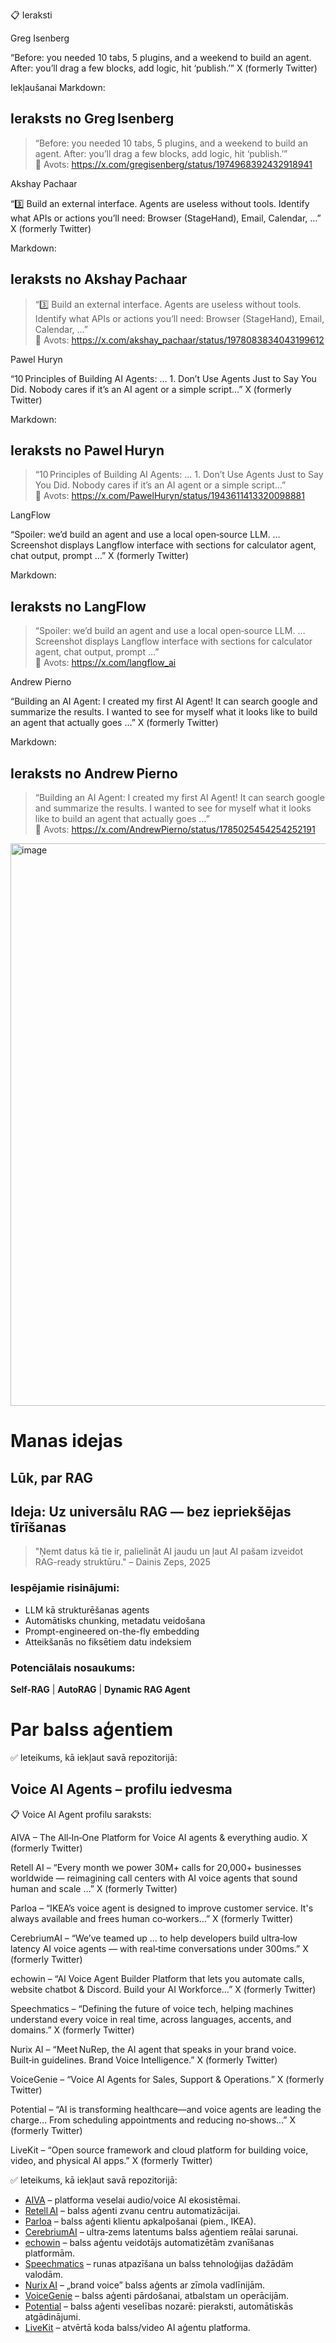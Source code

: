 📋 Ieraksti

Greg Isenberg

“Before: you needed 10 tabs, 5 plugins, and a weekend to build an agent. After: you’ll drag a few blocks, add logic, hit ‘publish.’” 
X (formerly Twitter)

Iekļaušanai Markdown:

## Ieraksts no Greg Isenberg  
> “Before: you needed 10 tabs, 5 plugins, and a weekend to build an agent. After: you’ll drag a few blocks, add logic, hit ‘publish.’”  
🔗 Avots: https://x.com/gregisenberg/status/1974968392432918941  


Akshay Pachaar

“3️⃣ Build an external interface. Agents are useless without tools. Identify what APIs or actions you’ll need: Browser (StageHand), Email, Calendar, …” 
X (formerly Twitter)

Markdown:

## Ieraksts no Akshay Pachaar  
> “3️⃣ Build an external interface. Agents are useless without tools. Identify what APIs or actions you’ll need: Browser (StageHand), Email, Calendar, …”  
🔗 Avots: https://x.com/akshay_pachaar/status/1978083834043199612  


Pawel Huryn

“10 Principles of Building AI Agents: … 1. Don’t Use Agents Just to Say You Did. Nobody cares if it’s an AI agent or a simple script…” 
X (formerly Twitter)

Markdown:

## Ieraksts no Pawel Huryn  
> “10 Principles of Building AI Agents: … 1. Don’t Use Agents Just to Say You Did. Nobody cares if it’s an AI agent or a simple script…”  
🔗 Avots: https://x.com/PawelHuryn/status/1943611413320098881  


LangFlow

“Spoiler: we’d build an agent and use a local open‑source LLM. … Screenshot displays Langflow interface with sections for calculator agent, chat output, prompt …” 
X (formerly Twitter)

Markdown:

## Ieraksts no LangFlow  
> “Spoiler: we’d build an agent and use a local open‑source LLM. … Screenshot displays Langflow interface with sections for calculator agent, chat output, prompt …”  
🔗 Avots: https://x.com/langflow_ai  


Andrew Pierno

“Building an AI Agent: I created my first AI Agent! It can search google and summarize the results. I wanted to see for myself what it looks like to build an agent that actually goes …” 
X (formerly Twitter)

Markdown:

## Ieraksts no Andrew Pierno  
> “Building an AI Agent: I created my first AI Agent! It can search google and summarize the results. I wanted to see for myself what it looks like to build an agent that actually goes …”  
🔗 Avots: https://x.com/AndrewPierno/status/1785025454254252191


<img width="720" height="900" alt="image" src="https://github.com/user-attachments/assets/a7470206-57a3-4488-86c0-d5bed21a0254" />



# Manas idejas
## Lūk, par RAG
## Ideja: Uz universālu RAG — bez iepriekšējas tīrīšanas

> "Ņemt datus kā tie ir, palielināt AI jaudu un ļaut AI pašam izveidot RAG-ready struktūru." – Dainis Zeps, 2025

### Iespējamie risinājumi:
- LLM kā strukturēšanas agents
- Automātisks chunking, metadatu veidošana
- Prompt-engineered on-the-fly embedding
- Atteikšanās no fiksētiem datu indeksiem

### Potenciālais nosaukums:
**Self-RAG** | **AutoRAG** | **Dynamic RAG Agent**

# Par balss aģentiem



✅ Ieteikums, kā iekļaut savā repozitorijā:
## Voice AI Agents – profilu iedvesma

📋 Voice AI Agent profilu saraksts:

AIVA – The All‑In‑One Platform for Voice AI agents & everything audio. 
X (formerly Twitter)

Retell AI – “Every month we power 30M+ calls for 20,000+ businesses worldwide — reimagining call centers with AI voice agents that sound human and scale …” 
X (formerly Twitter)

Parloa – “IKEA’s voice agent is designed to improve customer service. It's always available and frees human co‑workers…” 
X (formerly Twitter)

CerebriumAI – “We’ve teamed up … to help developers build ultra‑low latency AI voice agents — with real‑time conversations under 300ms.” 
X (formerly Twitter)

echowin – “AI Voice Agent Builder Platform that lets you automate calls, website chatbot & Discord. Build your AI Workforce…” 
X (formerly Twitter)

Speechmatics – “Defining the future of voice tech, helping machines understand every voice in real time, across languages, accents, and domains.” 
X (formerly Twitter)

Nurix AI – “Meet NuRep, the AI agent that speaks in your brand voice. Built‑in guidelines. Brand Voice Intelligence.” 
X (formerly Twitter)

VoiceGenie – “Voice AI Agents for Sales, Support & Operations.” 
X (formerly Twitter)

Potential – “AI is transforming healthcare—and voice agents are leading the charge… From scheduling appointments and reducing no‑shows…” 
X (formerly Twitter)

LiveKit – “Open source framework and cloud platform for building voice, video, and physical AI apps.” 
X (formerly Twitter)

✅ Ieteikums, kā iekļaut savā repozitorijā:

- [AIVA](https://x.com/AIVoiceAgents) – platforma veselai audio/voice AI ekosistēmai.  
- [Retell AI](https://x.com/retellai) – balss aģenti zvanu centru automatizācijai.  
- [Parloa](https://x.com/parloa_ai) – balss aģenti klientu apkalpošanai (piem., IKEA).  
- [CerebriumAI](https://x.com/cerebriumai) – ultra‑zems latentums balss aģentiem reālai sarunai.  
- [echowin](https://x.com/echowinAI) – balss aģentu veidotājs automatizētām zvanīšanas platformām.  
- [Speechmatics](https://x.com/Speechmatics) – runas atpazīšana un balss tehnoloģijas dažādām valodām.  
- [Nurix AI](https://x.com/AI_NURIX) – „brand voice” balss aģents ar zīmola vadlīnijām.  
- [VoiceGenie](https://x.com/voicegenie_ai) – balss aģenti pārdošanai, atbalstam un operācijām.  
- [Potential](https://x.com/PotentialCom) – balss aģenti veselības nozarē: pieraksti, automātiskās atgādinājumi.  
- [LiveKit](https://x.com/livekit) – atvērtā koda balss/video AI aģentu platforma.






